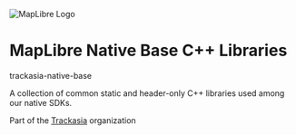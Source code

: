 ![MapLibre Logo](https://trackasia.org/img/trackasia-logo-big.svg)

# MapLibre Native Base C++ Libraries

trackasia-native-base

A collection of common static and header-only C++ libraries used among our native SDKs.

Part of the [Trackasia](https://trackasia.org) organization
